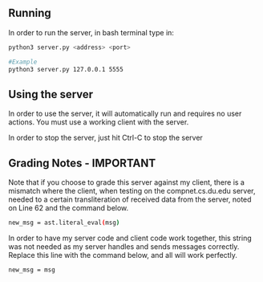 ## Running
In order to run the server, in bash terminal type in:

```bash
python3 server.py <address> <port>

#Example
python3 server.py 127.0.0.1 5555
```

## Using the server
In order to use the server, it will automatically run and requires no user actions.
You must use a working client with the server.

In order to stop the server, just hit Ctrl-C to stop the server

## Grading Notes - IMPORTANT

Note that if you choose to grade this server against my client, there is a mismatch where the client, when testing on the compnet.cs.du.edu server, needed to a certain transliteration of received data from the server, noted on Line 62 and the command below.
```bash
new_msg = ast.literal_eval(msg)
```
In order to have my server code and client code work together, this string was not needed as my server handles and sends messages correctly. Replace this line with the command below, and all will work perfectly.
```bash
new_msg = msg
```